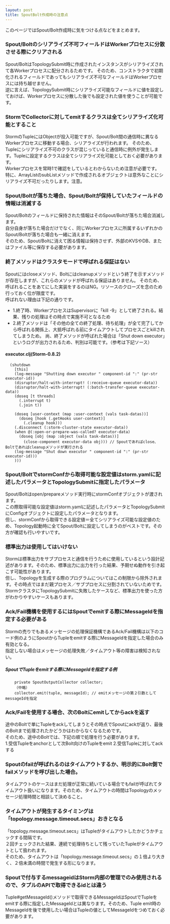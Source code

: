 ```yaml
---
layout: post
title: SpoutBolt作成時の注意点
---
```


このページではSpout/Bolt作成時に気をつける点などをまとめます。

### Spout/Boltのシリアライズ不可フィールドはWorkerプロセスに分散させる際にクリアされる
Spout/BoltはTopologySubmit時に作成されたインスタンスがシリアライズされて各Workerプロセスに配分されるためです。
そのため、コンストラクタで初期化されるフィールドであってもシリアライズ不可なフィールドはWorkerプロセスには持ち越せません。  
逆に言えば、TopologySubmit時にシリアライズ可能なフィールドに値を設定しておけば、Workerプロセスに分散した後でも設定された値を使うことが可能です。

### StormでCollectorに対してemitするクラスは全てシリアライズ化可能とすること
StormのTupleにはObjectが投入可能ですが、Spout/Bolt間の通信時に異なるWorkerプロセスに移動する場合、シリアライズが行われます。
そのため、Tupleにシリアライズ不可のクラスが混じっていると通信時に例外が発生します。Tupleに設定するクラスは全てシリアライズ化可能としておく必要があります。  
Workerプロセスを常時1で確認をしているとわからないため注意が必要です。  
特に、ArrayListのsubListメソッドで作成されるオブジェクトは意外なことにシリアライズ不可だったりします。注意。  

### Spout/Boltが落ちた場合、Spout/Boltが保持していたフィールドの情報は消滅する
Spout/Boltのフィールドに保持された情報はそのSpout/Boltが落ちた場合消滅します。  
自分自身が落ちた場合だけでなく、同じWorkerプロセスに所属するいずれかのSpout/Boltが落ちた場合も一緒に消えます。  
そのため、Spout/Boltに消えて困る情報は保持させず、外部のKVSやDB、またはファイル等に保存する必要があります。

### 終了メソッドはクラスタモードで呼ばれる保証はない
Spoutにはcloseメソッド、Boltにはcleanupメソッドという終了を示すメソッドが存在しますが、これらのメソッドが呼ばれる保証はありません。
そのため、呼ばれることをあてにした実装をするのはNG。リソースのクローズを念のため行っておく位が限度です。  
呼ばれない理由は下記の通りです。
* 1.終了時、WorkerプロセスはSupervisorに「kill -9」として終了される。結果、残りの処理はその時点で実施不可となるため
* 2.終了メソッドは「その他の全ての終了処理、待ち処理」が全て完了してから呼ばれる関係上、大抵呼ばれる前にタイムアウトしてプロセスごとkillされてしまうため。
尚、終了メソッドが呼ばれた場合は「Shut down executor」というログが出力されるため、判別は可能です。（参考は下記ソース）

#### executor.clj(Storm-0.8.2)

      (shutdown
        [this]
        (log-message "Shutting down executor " component-id ":" (pr-str executor-id))
        (disruptor/halt-with-interrupt! (:receive-queue executor-data))
        (disruptor/halt-with-interrupt! (:batch-transfer-queue executor-data))
        (doseq [t threads]
          (.interrupt t)
          (.join t))
    
        (doseq [user-context (map :user-context (vals task-datas))]
          (doseq [hook (.getHooks user-context)]
            (.cleanup hook)))
        (.disconnect (:storm-cluster-state executor-data))
        (when @(:open-or-prepare-was-called? executor-data)
          (doseq [obj (map :object (vals task-datas))]
            (close-component executor-data obj))) // Spoutであればclose、Boltであればcleanupメソッドが実行される
        (log-message "Shut down executor " component-id ":" (pr-str executor-id)))
        )))

### Spout/BoltでstormConfから取得可能な設定値はstorm.yamlに記述したパラメータとTopologySubmitに指定したパラメータ
Spout/Boltはopen/prepareメソッド実行時にstormConfオブジェクトが渡されます。  
この際取得可能な設定値はstorm.yamlに記述したパラメータとTopologySubmitにConfigオブジェクトに設定したパラメータとなります。  
但し、stormConfから取得できる設定値＝全てシリアライズ可能な設定値のため、Topology起動時に全てSpout/Boltに設定してしまうのがベストです。その方が確認も行いやすいです。

### 標準出力は使用してはいけない
Stormは標準出力をサブプロセスと通信を行うために使用しているという設計記述があります。そのため、標準出力に出力を行った結果、予期せぬ動作を引き起こす可能性があります。  
但し、Topologyを生成する際のプログラムについてはこの制限から除外されます。その時点ではまだ親プロセス／サブプロセスに分割されていないためです。  
StormクラスタにTopologySubmitに失敗したケースなど、標準出力を使った方がわかりやすいケースもあります。

### Ack/Fail機構を使用するにはSpoutでemitする際にMessageIdを指定する必要がある
Stormの売りでもあるメッセージの処理保証機構であるAck/Fail機構は以下のコード例のようにSpoutからTupleをemitする際にMessageIdを指定した場合のみ有効となる。  
指定しない場合はメッセージの処理失敗／タイムアウト等の障害は検知されない。

##### SpoutでTupleをemitする際にMessageIdを指定する例

        private SpoutOutputCollector collector;
        （中略）
        collector.emit(tuple, messageId); // emitメッセージの第２引数としてmessageIdを指定


### Ack/Failを使用する場合、次のBoltにemitしてからackを返す
途中のBoltで単にTupleをackしてしまうとその時点でSpoutにackが返り、最後のBoltまで処理されたかどうかはわからなくなるためです。  
そのため、途中のBoltでは、下記の順で処理を行う必要があります。  
1.受信Tupleをanchorとして次Bolt向けのTupleをemit
2.受信Tupleに対してackする

### Spoutのfailが呼ばれるのはタイムアウトするか、明示的にBolt側でfailメソッドを呼び出した場合。
タイムアウトのケースはまだ処理が正常に続いている場合でもfailが呼ばれてタイムアウト扱いになります。そのため、タイムアウトの時間はTopologyのメッセージ処理時間と相談して決めること。

### タイムアウトが発生するタイミングは「topology.message.timeout.secs」おきとなる
「topology.message.timeout.secs」はTupleがタイムアウトしたかどうかチェックする間隔です。  
２回チェックされた結果、連続で処理待ちとして残っていたTupleがタイムアウトとして扱われます。  
そのため、タイムアウトは「topology.message.timeout.secs」の１倍より大きく、２倍未満の時間で発生する形になります。

### Spoutで付与するmessageidはStorm内部の管理でのみ使用されるので、タプルのAPIで取得できるidとは違う
Tuple#getMessageId()メソッドで取得できるMessageIdはSpoutでTupleをemitする際に指定したMessageIdとは異なります。そのため、Tuple emit時のMessageIdを後で使用したい場合はTupleの値としてMessageIdをつめておく必要があります。




